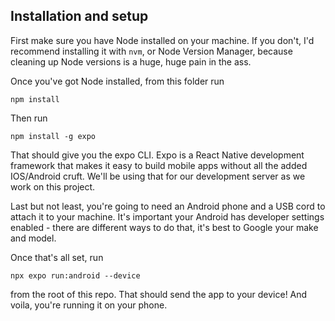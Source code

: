 ## Installation and setup

First make sure you have Node installed on your machine. If you don't, I'd recommend installing it with `nvm`, or Node Version Manager, because cleaning up Node versions is a huge, huge pain in the ass.

Once you've got Node installed, from this folder run
```
npm install
```
Then run
```
npm install -g expo
```
That should give you the expo CLI. Expo is a React Native development framework that makes it easy to build mobile apps without all the added IOS/Android cruft. We'll be using that for our development server as we work on this project.

Last but not least, you're going to need an Android phone and a USB cord to attach it to your machine. It's important your Android has developer settings enabled - there are different ways to do that, it's best to Google your make and model. 

Once that's all set, run 
```
npx expo run:android --device
```
from the root of this repo. That should send the app to your device! And voila, you're running it on your phone.
